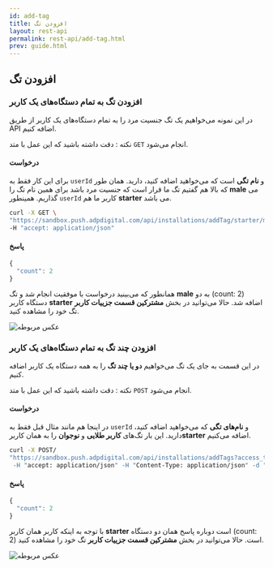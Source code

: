 ```yaml
---
id: add-tag
title: افزودن تگ
layout: rest-api
permalink: rest-api/add-tag.html
prev: guide.html
---
```




## افزودن تگ

### افزودن تگ به تمام دستگاه‌های یک کاربر

در این نمونه می‌خواهیم یک تگ جنسیت مرد را به تمام دستگاه‌های یک کاربر از طریق API اضافه کنیم.


نکته : دقت داشته باشید که این عمل با متد `GET` انجام می‌شود.

#### درخواست

برای این کار فقط به `userId` و **نام تگی** است که می‌خواهید اضافه کنید، دارید. همان طور که بالا هم گفتیم تگ ما قرار است که جنسیت مرد باشد برای همین نام تگ را **male** می گذاریم. همینطور `userId` کاربر ما هم **starter** می باشد. 
```bash
curl -X GET \
"https://sandbox.push.adpdigital.com/api/installations/addTag/starter/male?access_token=<ACCESS_TOKEN>" \
-H "accept: application/json"
```

#### پاسخ

```javascript
{
  "count": 2
}
```
همانطور که می‌بینید درخواست با موفقیت انجام شد و تگ **male** به دو (count: 2) دستگاه کاربر **starter** اضافه شد.
حالا می‌توانید در بخش **مشترکین قسمت جزییات کاربر** تگ خود را مشاهده کنید.

![عکس مربوطه](http://uupload.ir/files/jdf5_tag.png)


### افزودن چند تگ به تمام دستگاه‌های یک کاربر

در این قسمت به جای یک تگ می‌خواهیم **دو یا چند تگ** را به همه دستگاه یک کاربر اضافه کنیم.

نکته : دقت داشته باشید که این عمل با متد `POST` انجام می‌شود.

#### درخواست

در اینجا هم مانند مثال قبل فقط به `userId` و **نام‌های تگی** که می‌خواهید اضافه کنید، دارید. این بار تگ‌های **کاربر طلایی** و **نوجوان** را به همان کاربر**starter** اضافه می‌کنیم. 

```bash
curl -X POST/
"https://sandbox.push.adpdigital.com/api/installations/addTags?access_token=<ACCESS_TOKEN> \
 -H "accept: application/json" -H "Content-Type: application/json" -d "{ \"userId\": \"starter\", \"tags\": [ \"golden\", \"teenage\" ]}"
```

#### پاسخ

```javascript
{
  "count": 2
}
```
با توجه به اینکه کاربر همان کاربر **starter** است دوباره پاسخ همان دو دستگاه (count: 2) است.
حالا می‌توانید در بخش **مشترکین قسمت جزییات کاربر** تگ خود را مشاهده کنید.

![عکس مربوطه](http://uupload.ir/files/so9x_tag2.png)
